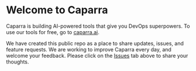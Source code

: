 # Welcome to Caparra

Caparra is building AI-powered tools that give you DevOps superpowers. To use our tools for free, go to [caparra.ai](https://caparra.ai).

We have created this public repo as a place to share updates, issues, and feature requests. We are working to improve Caparra every day, and welcome your feedback. Please click on the [Issues](https://github.com/caparraai/caparraai/issues) tab above to share your thoughts.
